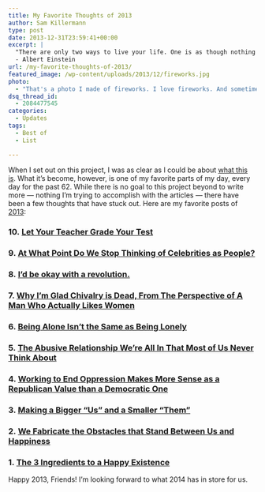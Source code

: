 ```yaml
---
title: My Favorite Thoughts of 2013
author: Sam Killermann
type: post
date: 2013-12-31T23:59:41+00:00
excerpt: |
  "There are only two ways to live your life. One is as though nothing is a miracle. The other is as though everything is a miracle."
  - Albert Einstein
url: /my-favorite-thoughts-of-2013/
featured_image: /wp-content/uploads/2013/12/fireworks.jpg
photo:
  - "That's a photo I made of fireworks. I love fireworks. And sometimes, baby, I even think I might be a firework."
dsq_thread_id:
  - 2084477545
categories:
  - Updates
tags:
  - Best of
  - List

---
```

When I set out on this project, I was as clear as I could be about [what this is][1]. What it&#8217;s become, however, is one of my favorite parts of my day, every day for the past 62. While there is no goal to this project beyond to write more &#8212; nothing I&#8217;m trying to accomplish with the articles &#8212; there have been a few thoughts that have stuck out. Here are my favorite posts of [2013][2]:

### 10. [Let Your Teacher Grade Your Test][3]

### 9. [At What Point Do We Stop Thinking of Celebrities as People?][4]

### 8. [I’d be okay with a revolution.][5]

### 7. [Why I’m Glad Chivalry is Dead, From The Perspective of A Man Who Actually Likes Women][6]

### 6. [Being Alone Isn’t the Same as Being Lonely][7]

### 5. [The Abusive Relationship We’re All In That Most of Us Never Think About][8]

### 4. [Working to End Oppression Makes More Sense as a Republican Value than a Democratic One][9]

### 3. [Making a Bigger “Us” and a Smaller “Them”][10]

### 2. [We Fabricate the Obstacles that Stand Between Us and Happiness][11]

### 1. [The 3 Ingredients to a Happy Existence][12]

Happy 2013, Friends! I&#8217;m looking forward to what 2014 has in store for us.

 

 [1]: http://samkillermann.wpengine.com/welcome/ "Welcome to Sam Killermann’s Thought / Day"
 [2]: http://samkillermann.wpengine.com/2013/
 [3]: http://samkillermann.wpengine.com/let-your-teacher-grade-your-test/
 [4]: http://samkillermann.wpengine.com/celebrities-as-people/
 [5]: http://samkillermann.wpengine.com/okay-with-revolution/
 [6]: http://samkillermann.wpengine.com/im-glad-chivalry-is-dead/
 [7]: http://samkillermann.wpengine.com/alone-not-lonely/
 [8]: http://samkillermann.wpengine.com/abusive-gender-stereotypes/
 [9]: http://samkillermann.wpengine.com/republican-values-against-oppression/
 [10]: http://samkillermann.wpengine.com/us-vs-them/
 [11]: http://samkillermann.wpengine.com/we-fabricate-the-obstacles-to-happiness/
 [12]: http://samkillermann.wpengine.com/happiness/